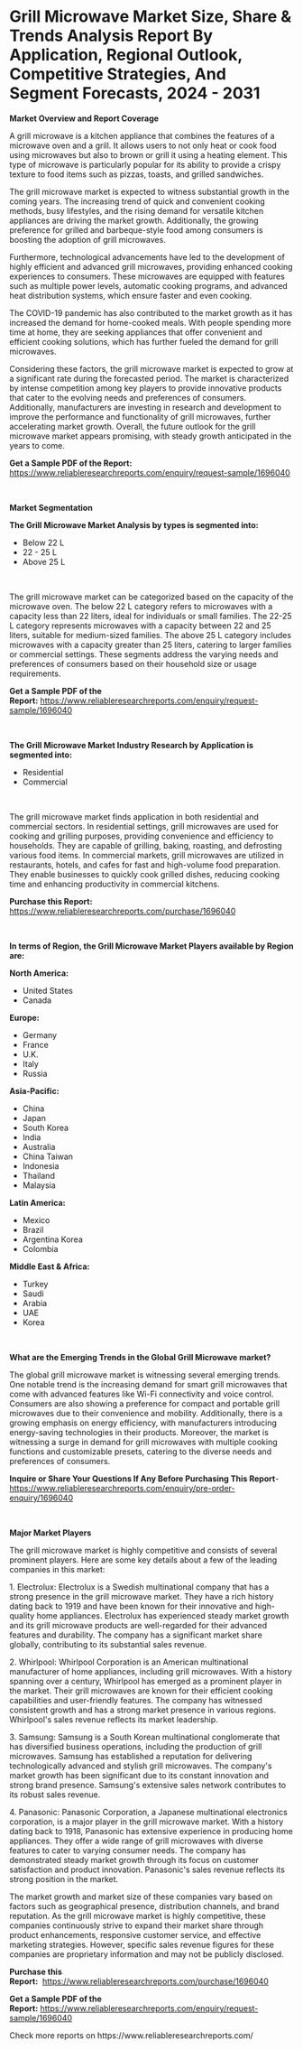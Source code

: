 <p><h1>Grill Microwave Market Size, Share & Trends Analysis Report By Application, Regional Outlook, Competitive Strategies, And Segment Forecasts, 2024 - 2031</h1></p><p><strong>Market Overview and Report Coverage</strong></p>
<p><p>A grill microwave is a kitchen appliance that combines the features of a microwave oven and a grill. It allows users to not only heat or cook food using microwaves but also to brown or grill it using a heating element. This type of microwave is particularly popular for its ability to provide a crispy texture to food items such as pizzas, toasts, and grilled sandwiches.</p><p>The grill microwave market is expected to witness substantial growth in the coming years. The increasing trend of quick and convenient cooking methods, busy lifestyles, and the rising demand for versatile kitchen appliances are driving the market growth. Additionally, the growing preference for grilled and barbeque-style food among consumers is boosting the adoption of grill microwaves.</p><p>Furthermore, technological advancements have led to the development of highly efficient and advanced grill microwaves, providing enhanced cooking experiences to consumers. These microwaves are equipped with features such as multiple power levels, automatic cooking programs, and advanced heat distribution systems, which ensure faster and even cooking.</p><p>The COVID-19 pandemic has also contributed to the market growth as it has increased the demand for home-cooked meals. With people spending more time at home, they are seeking appliances that offer convenient and efficient cooking solutions, which has further fueled the demand for grill microwaves.</p><p>Considering these factors, the grill microwave market is expected to grow at a significant rate during the forecasted period. The market is characterized by intense competition among key players to provide innovative products that cater to the evolving needs and preferences of consumers. Additionally, manufacturers are investing in research and development to improve the performance and functionality of grill microwaves, further accelerating market growth. Overall, the future outlook for the grill microwave market appears promising, with steady growth anticipated in the years to come.</p></p>
<p><strong>Get a Sample PDF of the Report:</strong> <a href="https://www.reliableresearchreports.com/enquiry/request-sample/1696040">https://www.reliableresearchreports.com/enquiry/request-sample/1696040</a></p>
<p>&nbsp;</p>
<p><strong>Market Segmentation</strong></p>
<p><strong>The Grill Microwave Market Analysis by types is segmented into:</strong></p>
<p><ul><li>Below 22 L</li><li>22 - 25 L</li><li>Above 25 L</li></ul></p>
<p>&nbsp;</p>
<p><p>The grill microwave market can be categorized based on the capacity of the microwave oven. The below 22 L category refers to microwaves with a capacity less than 22 liters, ideal for individuals or small families. The 22-25 L category represents microwaves with a capacity between 22 and 25 liters, suitable for medium-sized families. The above 25 L category includes microwaves with a capacity greater than 25 liters, catering to larger families or commercial settings. These segments address the varying needs and preferences of consumers based on their household size or usage requirements.</p></p>
<p><strong>Get a Sample PDF of the Report:</strong>&nbsp;<a href="https://www.reliableresearchreports.com/enquiry/request-sample/1696040">https://www.reliableresearchreports.com/enquiry/request-sample/1696040</a></p>
<p>&nbsp;</p>
<p><strong>The Grill Microwave Market Industry Research by Application is segmented into:</strong></p>
<p><ul><li>Residential</li><li>Commercial</li></ul></p>
<p>&nbsp;</p>
<p><p>The grill microwave market finds application in both residential and commercial sectors. In residential settings, grill microwaves are used for cooking and grilling purposes, providing convenience and efficiency to households. They are capable of grilling, baking, roasting, and defrosting various food items. In commercial markets, grill microwaves are utilized in restaurants, hotels, and cafes for fast and high-volume food preparation. They enable businesses to quickly cook grilled dishes, reducing cooking time and enhancing productivity in commercial kitchens.</p></p>
<p><strong>Purchase this Report:</strong>&nbsp; <a href="https://www.reliableresearchreports.com/purchase/1696040">https://www.reliableresearchreports.com/purchase/1696040</a></p>
<p>&nbsp;</p>
<p><strong>In terms of Region, the Grill Microwave Market Players available by Region are:</strong></p>
<p>
    <p> <strong> North America: </strong>
        <ul>
            <li>United States</li>
            <li>Canada</li>
        </ul>
        </p> 
    <p> <strong> Europe: </strong>
        <ul>
            <li>Germany</li>
            <li>France</li>
            <li>U.K.</li>
            <li>Italy</li>
            <li>Russia</li>
        </ul>
        </p> 
    <p> <strong> Asia-Pacific: </strong>
        <ul>
            <li>China</li>
            <li>Japan</li>
            <li>South Korea</li>
            <li>India</li>
            <li>Australia</li>
            <li>China Taiwan</li>
            <li>Indonesia</li>
            <li>Thailand</li>
            <li>Malaysia</li>
        </ul>
        </p> 
    <p> <strong> Latin America: </strong>
        <ul>
            <li>Mexico</li>
            <li>Brazil</li>
            <li>Argentina Korea</li>
            <li>Colombia</li>
        </ul>
        </p> 
    <p> <strong> Middle East & Africa: </strong>
        <ul>
            <li>Turkey</li>
            <li>Saudi</li>
            <li>Arabia</li>
            <li>UAE</li>
            <li>Korea</li>
        </ul>
    </p>
    </p>
<p>&nbsp;</p>
<p><strong>What are the Emerging Trends in the Global Grill Microwave market?</strong></p>
<p><p>The global grill microwave market is witnessing several emerging trends. One notable trend is the increasing demand for smart grill microwaves that come with advanced features like Wi-Fi connectivity and voice control. Consumers are also showing a preference for compact and portable grill microwaves due to their convenience and mobility. Additionally, there is a growing emphasis on energy efficiency, with manufacturers introducing energy-saving technologies in their products. Moreover, the market is witnessing a surge in demand for grill microwaves with multiple cooking functions and customizable presets, catering to the diverse needs and preferences of consumers.</p></p>
<p><strong>Inquire or Share Your Questions If Any Before Purchasing This Report</strong>- <a href="https://www.reliableresearchreports.com/enquiry/pre-order-enquiry/1696040">https://www.reliableresearchreports.com/enquiry/pre-order-enquiry/1696040</a></p>
<p>&nbsp;</p>
<p><strong>Major Market Players</strong></p>
<p><p>The grill microwave market is highly competitive and consists of several prominent players. Here are some key details about a few of the leading companies in this market:</p><p>1. Electrolux: Electrolux is a Swedish multinational company that has a strong presence in the grill microwave market. They have a rich history dating back to 1919 and have been known for their innovative and high-quality home appliances. Electrolux has experienced steady market growth and its grill microwave products are well-regarded for their advanced features and durability. The company has a significant market share globally, contributing to its substantial sales revenue.</p><p>2. Whirlpool: Whirlpool Corporation is an American multinational manufacturer of home appliances, including grill microwaves. With a history spanning over a century, Whirlpool has emerged as a prominent player in the market. Their grill microwaves are known for their efficient cooking capabilities and user-friendly features. The company has witnessed consistent growth and has a strong market presence in various regions. Whirlpool's sales revenue reflects its market leadership.</p><p>3. Samsung: Samsung is a South Korean multinational conglomerate that has diversified business operations, including the production of grill microwaves. Samsung has established a reputation for delivering technologically advanced and stylish grill microwaves. The company's market growth has been significant due to its constant innovation and strong brand presence. Samsung's extensive sales network contributes to its robust sales revenue.</p><p>4. Panasonic: Panasonic Corporation, a Japanese multinational electronics corporation, is a major player in the grill microwave market. With a history dating back to 1918, Panasonic has extensive experience in producing home appliances. They offer a wide range of grill microwaves with diverse features to cater to varying consumer needs. The company has demonstrated steady market growth through its focus on customer satisfaction and product innovation. Panasonic's sales revenue reflects its strong position in the market.</p><p>The market growth and market size of these companies vary based on factors such as geographical presence, distribution channels, and brand reputation. As the grill microwave market is highly competitive, these companies continuously strive to expand their market share through product enhancements, responsive customer service, and effective marketing strategies. However, specific sales revenue figures for these companies are proprietary information and may not be publicly disclosed.</p></p>
<p><strong>Purchase this Report:</strong>&nbsp;&nbsp;<a href="https://www.reliableresearchreports.com/purchase/1696040">https://www.reliableresearchreports.com/purchase/1696040</a></p>
<p></p>
<p><strong>Get a Sample PDF of the Report:</strong>&nbsp;<a href="https://www.reliableresearchreports.com/enquiry/request-sample/1696040">https://www.reliableresearchreports.com/enquiry/request-sample/1696040</a></p>
<p>Check more reports on https://www.reliableresearchreports.com/</p>